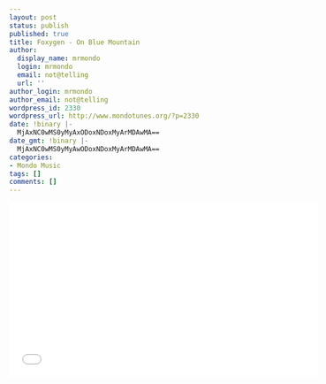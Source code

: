 ```yaml
---
layout: post
status: publish
published: true
title: Foxygen - On Blue Mountain
author:
  display_name: mrmondo
  login: mrmondo
  email: not@telling
  url: ''
author_login: mrmondo
author_email: not@telling
wordpress_id: 2330
wordpress_url: http://www.mondotunes.org/?p=2330
date: !binary |-
  MjAxNC0wMS0yMyAxODoxNDoxMyArMDAwMA==
date_gmt: !binary |-
  MjAxNC0wMS0yMyAwODoxNDoxMyArMDAwMA==
categories:
- Mondo Music
tags: []
comments: []
---
```

<iframe width="560" height="315" src="//www.youtube.com/embed/Cq7aPbhTqdQ" frameborder="0"> </iframe>
